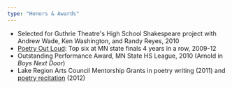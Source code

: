 ```yaml
---
type: "Honors & Awards"
---
```


* Selected for Guthrie Theatre's High School Shakespeare project with Andrew Wade, Ken Washington, and Randy Reyes, 2010
* [Poetry Out Loud](https://www.youtube.com/watch?v=btoy-YxJ6Zc): Top six at MN state finals 4 years in a row, 2009-12
* Outstanding Performance Award, MN State HS League, 2010 (Arnold in _Boys Next Door_)
* Lake Region Arts Council Mentorship Grants in poetry writing (2011) and [poetry recitation](https://www.youtube.com/watch?v=fwJKnXuwUWM) (2012)
